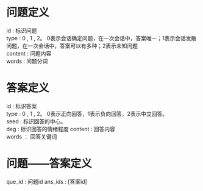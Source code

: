# 问题定义
id : 标识问题  
type : 0 , 1 , 2。 0表示会话确定问题，在一次会话中，答案唯一；1表示会话发散问题，在一次会话中，答案可以有多种；2表示未知问题  
content : 问题内容  
words : 问题分词  

# 答案定义
id : 标识答案  
type : 0 , 1 , 2。 0表示正向回答，1表示负向回答，2表示中立回答。  
seed : 标识回答的中心。  
deg : 标识回答的情绪程度
content : 回答内容  
words ： 回答关键词

# 问题——答案定义
que_id : 问题id
ans_ids : [答案id]

